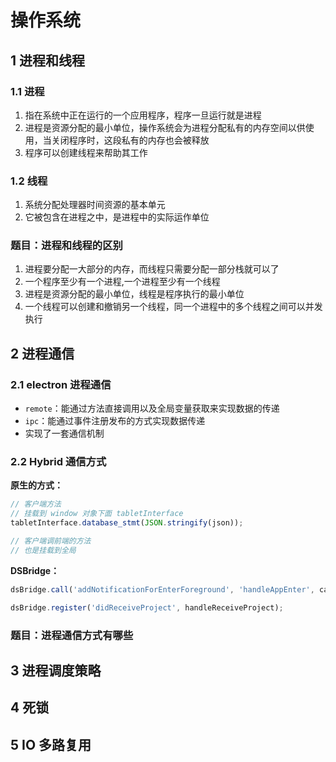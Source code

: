 # 操作系统

## 1 进程和线程

### 1.1 进程

1. 指在系统中正在运行的一个应用程序，程序一旦运行就是进程
2. 进程是资源分配的最小单位，操作系统会为进程分配私有的内存空间以供使用，当关闭程序时，这段私有的内存也会被释放
3. 程序可以创建线程来帮助其工作

### 1.2 线程

1. 系统分配处理器时间资源的基本单元
2. 它被包含在进程之中，是进程中的实际运作单位

### 题目：进程和线程的区别

1. 进程要分配一大部分的内存，而线程只需要分配一部分栈就可以了
2. 一个程序至少有一个进程,一个进程至少有一个线程
3. 进程是资源分配的最小单位，线程是程序执行的最小单位
4. 一个线程可以创建和撤销另一个线程，同一个进程中的多个线程之间可以并发执行

## 2 进程通信

### 2.1 electron 进程通信

- `remote`：能通过方法直接调用以及全局变量获取来实现数据的传递
- `ipc`：能通过事件注册发布的方式实现数据传递
- 实现了一套通信机制

### 2.2 Hybrid 通信方式

**原生的方式：**

```js
// 客户端方法
// 挂载到 window 对象下面 tabletInterface
tabletInterface.database_stmt(JSON.stringify(json));

// 客户端调前端的方法
// 也是挂载到全局
```

**DSBridge：**

```js
dsBridge.call('addNotificationForEnterForeground', 'handleAppEnter', callback);

dsBridge.register('didReceiveProject', handleReceiveProject);
```

### 题目：进程通信方式有哪些

## 3 进程调度策略

## 4 死锁

## 5 IO 多路复用
